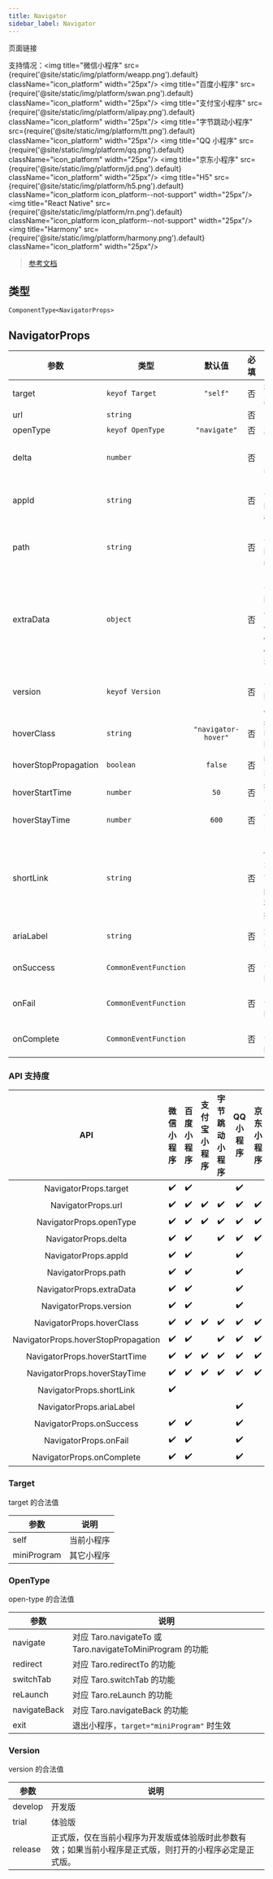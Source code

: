 ```yaml
---
title: Navigator
sidebar_label: Navigator
---
```


页面链接

支持情况：<img title="微信小程序" src={require('@site/static/img/platform/weapp.png').default} className="icon_platform" width="25px"/> <img title="百度小程序" src={require('@site/static/img/platform/swan.png').default} className="icon_platform" width="25px"/> <img title="支付宝小程序" src={require('@site/static/img/platform/alipay.png').default} className="icon_platform" width="25px"/> <img title="字节跳动小程序" src={require('@site/static/img/platform/tt.png').default} className="icon_platform" width="25px"/> <img title="QQ 小程序" src={require('@site/static/img/platform/qq.png').default} className="icon_platform" width="25px"/> <img title="京东小程序" src={require('@site/static/img/platform/jd.png').default} className="icon_platform" width="25px"/> <img title="H5" src={require('@site/static/img/platform/h5.png').default} className="icon_platform icon_platform--not-support" width="25px"/> <img title="React Native" src={require('@site/static/img/platform/rn.png').default} className="icon_platform icon_platform--not-support" width="25px"/> <img title="Harmony" src={require('@site/static/img/platform/harmony.png').default} className="icon_platform" width="25px"/>

> [参考文档](https://developers.weixin.qq.com/miniprogram/dev/component/navigator.html)

## 类型

```tsx
ComponentType<NavigatorProps>
```

## NavigatorProps

| 参数 | 类型 | 默认值 | 必填 | 说明 |
| --- | --- | :---: | :---: | --- |
| target | `keyof Target` | `"self"` | 否 | 在哪个目标上发生跳转，默认当前小程序 |
| url | `string` |  | 否 | 当前小程序内的跳转链接 |
| openType | `keyof OpenType` | `"navigate"` | 否 | 跳转方式 |
| delta | `number` |  | 否 | 当 open-type 为 'navigateBack' 时有效，表示回退的层数 |
| appId | `string` |  | 否 | 当 `target="miniProgram"` 时有效，要打开的小程序 appId |
| path | `string` |  | 否 | 当 `target="miniProgram"` 时有效，打开的页面路径，如果为空则打开首页 |
| extraData | `object` |  | 否 | 当 `target="miniProgram"` 时有效，需要传递给目标小程序的数据，目标小程序可在 `App.onLaunch()`，`App.onShow()` 中获取到这份数据. |
| version | `keyof Version` |  | 否 | 当 `target="miniProgram"` 时有效，要打开的小程序版本 |
| hoverClass | `string` | `"navigator-hover"` | 否 | 指定按下去的样式类。当 `hover-class="none"` 时，没有点击态效果 |
| hoverStopPropagation | `boolean` | `false` | 否 | 指定是否阻止本节点的祖先节点出现点击态 |
| hoverStartTime | `number` | `50` | 否 | 按住后多久出现点击态，单位毫秒 |
| hoverStayTime | `number` | `600` | 否 | 手指松开后点击态保留时间，单位毫秒 |
| shortLink | `string` |  | 否 | 当target="miniProgram"时有效，当传递该参数后，可以不传 app-id 和 path。链接可以通过【小程序菜单】->【复制链接】获取。 |
| ariaLabel | `string` |  | 否 | 无障碍访问，（属性）元素的额外描述 |
| onSuccess | `CommonEventFunction` |  | 否 | 当 `target="miniProgram"` 时有效，跳转小程序成功 |
| onFail | `CommonEventFunction` |  | 否 | 当 `target="miniProgram"` 时有效，跳转小程序失败 |
| onComplete | `CommonEventFunction` |  | 否 | 当 `target="miniProgram"` 时有效，跳转小程序完成 |

### API 支持度

| API | 微信小程序 | 百度小程序 | 支付宝小程序 | 字节跳动小程序 | QQ 小程序 | 京东小程序 | H5 | React Native | Harmony |
| :---: | :---: | :---: | :---: | :---: | :---: | :---: | :---: | :---: | :---: |
| NavigatorProps.target | ✔️ | ✔️ |  |  | ✔️ |  |  |  |  |
| NavigatorProps.url | ✔️ | ✔️ | ✔️ | ✔️ | ✔️ | ✔️ |  |  |  |
| NavigatorProps.openType | ✔️ | ✔️ | ✔️ | ✔️ | ✔️ | ✔️ |  |  |  |
| NavigatorProps.delta | ✔️ | ✔️ |  | ✔️ | ✔️ | ✔️ |  |  |  |
| NavigatorProps.appId | ✔️ | ✔️ |  |  | ✔️ |  |  |  |  |
| NavigatorProps.path | ✔️ | ✔️ |  |  | ✔️ |  |  |  |  |
| NavigatorProps.extraData | ✔️ | ✔️ |  |  | ✔️ |  |  |  |  |
| NavigatorProps.version | ✔️ | ✔️ |  |  | ✔️ |  |  |  |  |
| NavigatorProps.hoverClass | ✔️ | ✔️ | ✔️ | ✔️ | ✔️ | ✔️ |  |  |  |
| NavigatorProps.hoverStopPropagation | ✔️ | ✔️ |  | ✔️ | ✔️ | ✔️ |  |  |  |
| NavigatorProps.hoverStartTime | ✔️ | ✔️ | ✔️ | ✔️ | ✔️ | ✔️ |  |  |  |
| NavigatorProps.hoverStayTime | ✔️ | ✔️ | ✔️ | ✔️ | ✔️ | ✔️ |  |  |  |
| NavigatorProps.shortLink | ✔️ |  |  |  |  |  |  |  |  |
| NavigatorProps.ariaLabel |  |  |  |  | ✔️ |  |  |  |  |
| NavigatorProps.onSuccess | ✔️ | ✔️ |  |  | ✔️ |  |  |  |  |
| NavigatorProps.onFail | ✔️ | ✔️ |  |  | ✔️ |  |  |  |  |
| NavigatorProps.onComplete | ✔️ | ✔️ |  |  | ✔️ |  |  |  |  |

### Target

target 的合法值

| 参数 | 说明 |
| --- | --- |
| self | 当前小程序 |
| miniProgram | 其它小程序 |

### OpenType

open-type 的合法值

| 参数 | 说明 |
| --- | --- |
| navigate | 对应 Taro.navigateTo 或 Taro.navigateToMiniProgram 的功能 |
| redirect | 对应 Taro.redirectTo 的功能 |
| switchTab | 对应 Taro.switchTab 的功能 |
| reLaunch | 对应 Taro.reLaunch 的功能 |
| navigateBack | 对应 Taro.navigateBack 的功能 |
| exit | 退出小程序，`target="miniProgram"` 时生效 |

### Version

version 的合法值

| 参数 | 说明 |
| --- | --- |
| develop | 开发版 |
| trial | 体验版 |
| release | 正式版，仅在当前小程序为开发版或体验版时此参数有效；如果当前小程序是正式版，则打开的小程序必定是正式版。 |
